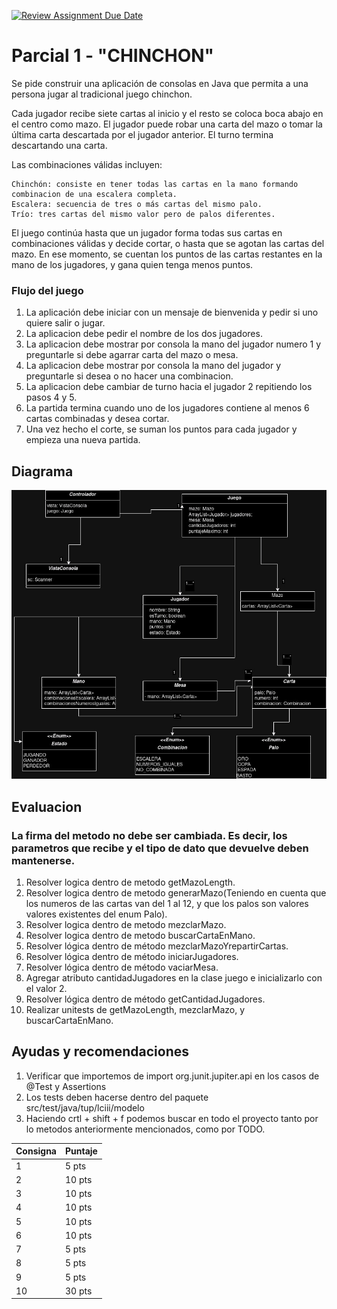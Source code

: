 [![Review Assignment Due Date](https://classroom.github.com/assets/deadline-readme-button-24ddc0f5d75046c5622901739e7c5dd533143b0c8e959d652212380cedb1ea36.svg)](https://classroom.github.com/a/rR5TaK46)

# Parcial 1 - "CHINCHON"

Se pide construir una aplicación de consolas en Java que permita a una persona jugar al tradicional juego chinchon.

Cada jugador recibe siete cartas al inicio y el resto se coloca boca abajo en el centro como mazo. El jugador puede 
robar una carta del mazo o tomar la última carta descartada por el jugador anterior. 
El turno termina descartando una carta.

Las combinaciones válidas incluyen:

    Chinchón: consiste en tener todas las cartas en la mano formando combinacion de una escalera completa.
    Escalera: secuencia de tres o más cartas del mismo palo.
    Trío: tres cartas del mismo valor pero de palos diferentes.

El juego continúa hasta que un jugador forma todas sus cartas en combinaciones válidas y decide cortar,
o hasta que se agotan las cartas del mazo. En ese momento, 
se cuentan los puntos de las cartas restantes en la mano de los jugadores, y gana quien tenga menos puntos.

### Flujo del juego
1. La aplicación debe iniciar con un mensaje de bienvenida y pedir si uno quiere salir o jugar.
2. La aplicacion debe pedir el nombre de los dos jugadores.
3. La aplicacion debe mostrar por consola la mano del jugador numero 1 y preguntarle si debe agarrar carta del mazo o mesa.
4. La aplicacion debe mostrar por consola la mano del jugador y preguntarle si desea o no hacer una combinacion.
5. La aplicacion debe cambiar de turno hacia el jugador 2 repitiendo los pasos 4 y 5.
6. La partida termina cuando uno de los jugadores contiene al menos 6 cartas combinadas y desea cortar.
7. Una vez hecho el corte, se suman los puntos para cada jugador y empieza una nueva partida.


## Diagrama
![chinchon.jpg](docs%2Fchinchon.jpg)

## Evaluacion
### La firma del metodo no debe ser cambiada. Es decir, los parametros que recibe y el tipo de dato que devuelve deben mantenerse.
1. Resolver logica dentro de metodo getMazoLength.
2. Resolver logica dentro de metodo generarMazo(Teniendo en cuenta que los numeros de las cartas van del 1 al 12, y que los palos son valores valores existentes del enum Palo).
3. Resolver logica dentro de metodo mezclarMazo.
4. Resolver logica dentro de metodo buscarCartaEnMano.
5. Resolver lógica dentro de método mezclarMazoYrepartirCartas.
6. Resolver lógica dentro de método iniciarJugadores.
7. Resolver lógica dentro de método vaciarMesa.
8. Agregar atributo cantidadJugadores en la clase juego e inicializarlo con el valor 2.
9. Resolver lógica dentro de método getCantidadJugadores.
10. Realizar unitests de getMazoLength, mezclarMazo, y buscarCartaEnMano.

## Ayudas  y recomendaciones
1. Verificar que importemos de import org.junit.jupiter.api en los casos de @Test y Assertions
2. Los tests deben hacerse dentro del paquete src/test/java/tup/lciii/modelo
3. Haciendo crtl + shift + f podemos buscar en todo el proyecto tanto por lo metodos anteriormente mencionados, como por TODO.


| Consigna | Puntaje | 
|----------|---------|
| 1        | 5 pts   |
| 2        | 10 pts  |
| 3        | 10 pts  | 
| 4        | 10 pts  | 
| 5        | 10 pts  | 
| 6        | 10 pts  | 
| 7        | 5 pts   | 
| 8        | 5 pts   | 
| 9        | 5 pts   | 
| 10       | 30 pts  |
